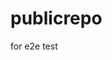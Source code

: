 # publicrepo
for e2e test





















































































































































































































































































































































































































































































































































































































































































































































































































































































































































































































































































































































































































































































































































































































































































































































































































































































































































































































































































































































































































































































































































































































































































































































































































































































































































































































































































































































































































































































































































































































































































































































































































































































































































































































































































































































































































































































































































































































































































































































